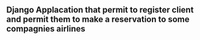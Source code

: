 ## Django Applacation that permit to register client and permit them to make a reservation to  some compagnies airlines
